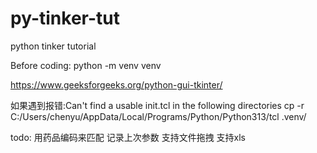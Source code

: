 # py-tinker-tut
python tinker tutorial

Before coding:
python -m venv venv

https://www.geeksforgeeks.org/python-gui-tkinter/

如果遇到报错:Can't find a usable init.tcl in the following directories
cp -r C:/Users/chenyu/AppData/Local/Programs/Python/Python313/tcl .venv/


todo:
用药品编码来匹配
记录上次参数
支持文件拖拽
支持xls